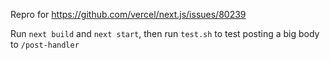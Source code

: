 Repro for https://github.com/vercel/next.js/issues/80239

Run `next build` and `next start`, then run `test.sh` to test posting a big body to `/post-handler`
